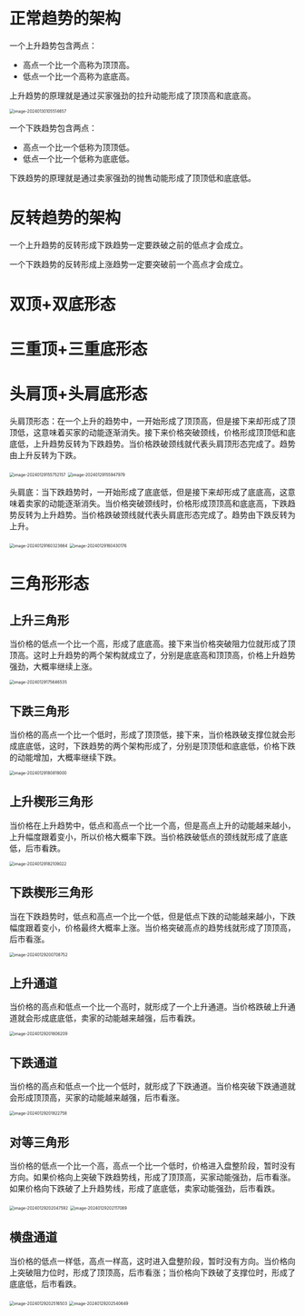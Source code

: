 # 正常趋势的架构

一个上升趋势包含两点：

+ 高点一个比一个高称为顶顶高。
+ 低点一个比一个高称为底底高。

上升趋势的原理就是通过买家强劲的拉升动能形成了顶顶高和底底高。

<img src="/Users/zhangxuan/Library/Application Support/typora-user-images/image-20240130105514657.png" alt="image-20240130105514657" style="zoom:50%;" />

一个下跌趋势包含两点：

+ 高点一个比一个低称为顶顶低。
+ 低点一个比一个低称为底底低。

下跌趋势的原理就是通过卖家强劲的抛售动能形成了顶顶低和底底低。

# 反转趋势的架构

一个上升趋势的反转形成下跌趋势一定要跌破之前的低点才会成立。

一个下跌趋势的反转形成上涨趋势一定要突破前一个高点才会成立。

# 双顶+双底形态

# 三重顶+三重底形态

# 头肩顶+头肩底形态

头肩顶形态：在一个上升的趋势中，一开始形成了顶顶高，但是接下来却形成了顶顶低，这意味着买家的动能逐渐消失。接下来价格突破颈线，价格形成顶顶低和底底低，上升趋势反转为下跌趋势。当价格跌破颈线就代表头肩顶形态完成了。趋势由上升反转为下跌。

<img src="/Users/zhangxuan/Library/Application Support/typora-user-images/image-20240129155752157.png" alt="image-20240129155752157" style="zoom:50%;" />

<img src="/Users/zhangxuan/Library/Application Support/typora-user-images/image-20240129155947979.png" alt="image-20240129155947979" style="zoom:50%;" />

头肩底：当下跌趋势时，一开始形成了底底低，但是接下来却形成了底底高，这意味着卖家的动能逐渐消失。当价格突破颈线时，价格形成顶顶高和底底高，下跌趋势反转为上升趋势。当价格跌破颈线就代表头肩底形态完成了。趋势由下跌反转为上升。

<img src="/Users/zhangxuan/Library/Application Support/typora-user-images/image-20240129160323664.png" alt="image-20240129160323664" style="zoom:50%;" />

<img src="/Users/zhangxuan/Library/Application Support/typora-user-images/image-20240129160430176.png" alt="image-20240129160430176" style="zoom:50%;" />



# 三角形形态

## 上升三角形

当价格的低点一个比一个高，形成了底底高。接下来当价格突破阻力位就形成了顶顶高。这时上升趋势的两个架构就成立了，分别是底底高和顶顶高，价格上升趋势强劲，大概率继续上涨。

<img src="/Users/zhangxuan/Library/Application Support/typora-user-images/image-20240129175646535.png" alt="image-20240129175646535" style="zoom:50%;" />

## 下跌三角形

当价格的高点一个比一个低时，形成了顶顶低，接下来，当价格跌破支撑位就会形成底底低，这时，下跌趋势的两个架构形成了，分别是顶顶低和底底低，价格下跌的动能增加，大概率继续下跌。

<img src="/Users/zhangxuan/Library/Application Support/typora-user-images/image-20240129180819000.png" alt="image-20240129180819000" style="zoom:50%;" />

## 上升楔形三角形

当价格在上升趋势中，低点和高点一个比一个高，但是高点上升的动能越来越小，上升幅度跟着变小，所以价格大概率下跌。当价格跌破低点的颈线就形成了底底低，后市看跌。

<img src="/Users/zhangxuan/Library/Application Support/typora-user-images/image-20240129182109022.png" alt="image-20240129182109022" style="zoom:50%;" />

## 下跌楔形三角形

当在下跌趋势时，低点和高点一个比一个低，但是低点下跌的动能越来越小，下跌幅度跟着变小，价格最终大概率上涨。当价格突破高点的趋势线就形成了顶顶高，后市看涨。

<img src="/Users/zhangxuan/Library/Application Support/typora-user-images/image-20240129200708752.png" alt="image-20240129200708752" style="zoom:50%;" />

## 上升通道

当价格的高点和低点一个比一个高时，就形成了一个上升通道。当价格跌破上升通道就会形成底底低，卖家的动能越来越强，后市看跌。

<img src="/Users/zhangxuan/Library/Application Support/typora-user-images/image-20240129201606209.png" alt="image-20240129201606209" style="zoom:50%;" />

## 下跌通道

当价格的高点和低点一个比一个低时，就形成了下跌通道。当价格突破下跌通道就会形成顶顶高，买家的动能越来越强，后市看涨。

<img src="/Users/zhangxuan/Library/Application Support/typora-user-images/image-20240129201822758.png" alt="image-20240129201822758" style="zoom:50%;" />

## 对等三角形

当价格的低点一个比一个高，高点一个比一个低时，价格进入盘整阶段，暂时没有方向。如果价格向上突破下跌趋势线，形成了顶顶高，买家动能强劲，后市看涨。如果价格向下跌破了上升趋势线，形成了底底低，卖家动能强劲，后市看跌。

<img src="/Users/zhangxuan/Library/Application Support/typora-user-images/image-20240129202047592.png" alt="image-20240129202047592" style="zoom:50%;" />

<img src="/Users/zhangxuan/Library/Application Support/typora-user-images/image-20240129202117089.png" alt="image-20240129202117089" style="zoom:50%;" />

## 横盘通道

当价格的低点一样低，高点一样高，这时进入盘整阶段，暂时没有方向。当价格向上突破阻力位时，形成了顶顶高，后市看涨；当价格向下跌破了支撑位时，形成了底底低，后市看跌。

<img src="/Users/zhangxuan/Library/Application Support/typora-user-images/image-20240129202516503.png" alt="image-20240129202516503" style="zoom:50%;" />

<img src="/Users/zhangxuan/Library/Application Support/typora-user-images/image-20240129202540649.png" alt="image-20240129202540649" style="zoom:50%;" />